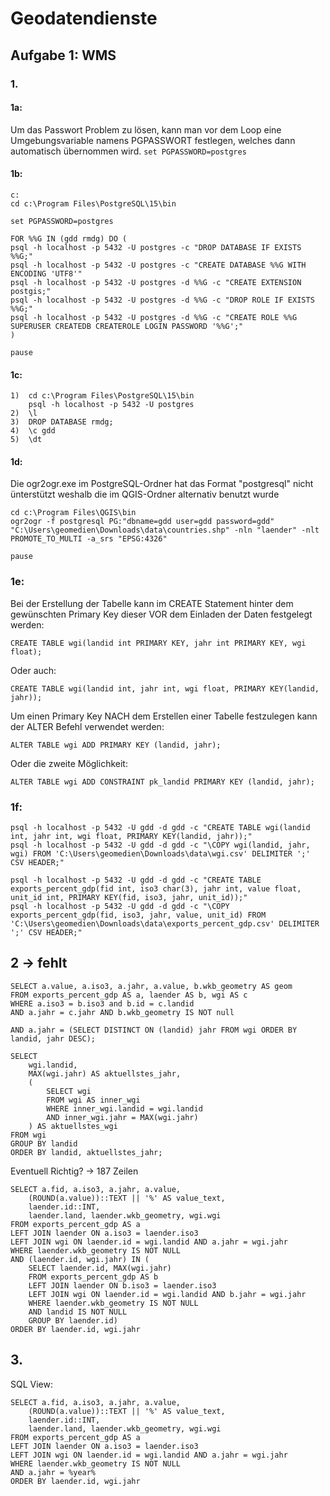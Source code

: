 # Geodatendienste
## Aufgabe 1: WMS

### 1. 

#### 1a: 

Um das Passwort Problem zu lösen, kann man vor dem Loop eine Umgebungsvariable namens PGPASSWORT festlegen, welches dann automatisch übernommen wird.
``` set PGPASSWORD=postgres ```

#### 1b:
```
c:
cd c:\Program Files\PostgreSQL\15\bin

set PGPASSWORD=postgres

FOR %%G IN (gdd rmdg) DO (
psql -h localhost -p 5432 -U postgres -c "DROP DATABASE IF EXISTS %%G;"
psql -h localhost -p 5432 -U postgres -c "CREATE DATABASE %%G WITH ENCODING 'UTF8'"
psql -h localhost -p 5432 -U postgres -d %%G -c "CREATE EXTENSION postgis;"
psql -h localhost -p 5432 -U postgres -d %%G -c "DROP ROLE IF EXISTS %%G;"
psql -h localhost -p 5432 -U postgres -d %%G -c "CREATE ROLE %%G SUPERUSER CREATEDB CREATEROLE LOGIN PASSWORD '%%G';" 
)

pause
```

#### 1c: 
```
1)	cd c:\Program Files\PostgreSQL\15\bin
	psql -h localhost -p 5432 -U postgres
2)	\l
3)	DROP DATABASE rmdg;
4)	\c gdd
5)	\dt
```

#### 1d: 
Die ogr2ogr.exe im PostgreSQL-Ordner hat das Format "postgresql" nicht ünterstützt weshalb die im QGIS-Ordner alternativ benutzt wurde
```
cd c:\Program Files\QGIS\bin
ogr2ogr -f postgresql PG:"dbname=gdd user=gdd password=gdd" "C:\Users\geomedien\Downloads\data\countries.shp" -nln "laender" -nlt PROMOTE_TO_MULTI -a_srs "EPSG:4326"

pause
```

### 1e:

Bei der Erstellung der Tabelle kann im CREATE Statement hinter dem gewünschten Primary Key dieser VOR dem Einladen der Daten festgelegt werden:
```
CREATE TABLE wgi(landid int PRIMARY KEY, jahr int PRIMARY KEY, wgi float);
```

Oder auch: 
```
CREATE TABLE wgi(landid int, jahr int, wgi float, PRIMARY KEY(landid, jahr));
```

Um einen Primary Key NACH dem Erstellen einer Tabelle festzulegen kann der ALTER Befehl verwendet werden:
```
ALTER TABLE wgi ADD PRIMARY KEY (landid, jahr);
```

Oder die zweite Möglichkeit:
```
ALTER TABLE wgi ADD CONSTRAINT pk_landid PRIMARY KEY (landid, jahr);
```

### 1f:
```
psql -h localhost -p 5432 -U gdd -d gdd -c "CREATE TABLE wgi(landid int, jahr int, wgi float, PRIMARY KEY(landid, jahr));"
psql -h localhost -p 5432 -U gdd -d gdd -c "\COPY wgi(landid, jahr, wgi) FROM 'C:\Users\geomedien\Downloads\data\wgi.csv' DELIMITER ';' CSV HEADER;"

psql -h localhost -p 5432 -U gdd -d gdd -c "CREATE TABLE exports_percent_gdp(fid int, iso3 char(3), jahr int, value float, unit_id int, PRIMARY KEY(fid, iso3, jahr, unit_id));"
psql -h localhost -p 5432 -U gdd -d gdd -c "\COPY exports_percent_gdp(fid, iso3, jahr, value, unit_id) FROM 'C:\Users\geomedien\Downloads\data\exports_percent_gdp.csv' DELIMITER ';' CSV HEADER;"
```


## 2 -> fehlt
```
SELECT a.value, a.iso3, a.jahr, a.value, b.wkb_geometry AS geom 
FROM exports_percent_gdp AS a, laender AS b, wgi AS c 
WHERE a.iso3 = b.iso3 and b.id = c.landid 
AND a.jahr = c.jahr AND b.wkb_geometry IS NOT null

AND a.jahr = (SELECT DISTINCT ON (landid) jahr FROM wgi ORDER BY landid, jahr DESC);
```

```
SELECT
    wgi.landid,
    MAX(wgi.jahr) AS aktuellstes_jahr,
    (
        SELECT wgi
        FROM wgi AS inner_wgi
        WHERE inner_wgi.landid = wgi.landid
        AND inner_wgi.jahr = MAX(wgi.jahr)
    ) AS aktuellstes_wgi
FROM wgi
GROUP BY landid
ORDER BY landid, aktuellstes_jahr;
```
Eventuell Richtig? -> 187 Zeilen
```
SELECT a.fid, a.iso3, a.jahr, a.value, 
	(ROUND(a.value))::TEXT || '%' AS value_text, 
	laender.id::INT, 
	laender.land, laender.wkb_geometry, wgi.wgi
FROM exports_percent_gdp AS a
LEFT JOIN laender ON a.iso3 = laender.iso3
LEFT JOIN wgi ON laender.id = wgi.landid AND a.jahr = wgi.jahr
WHERE laender.wkb_geometry IS NOT NULL
AND (laender.id, wgi.jahr) IN (
    SELECT laender.id, MAX(wgi.jahr)
    FROM exports_percent_gdp AS b
    LEFT JOIN laender ON b.iso3 = laender.iso3
    LEFT JOIN wgi ON laender.id = wgi.landid AND b.jahr = wgi.jahr
    WHERE laender.wkb_geometry IS NOT NULL
    AND landid IS NOT NULL
    GROUP BY laender.id)
ORDER BY laender.id, wgi.jahr
```

## 3.

SQL View: 
```
SELECT a.fid, a.iso3, a.jahr, a.value, 
	(ROUND(a.value))::TEXT || '%' AS value_text, 
	laender.id::INT, 
	laender.land, laender.wkb_geometry, wgi.wgi
FROM exports_percent_gdp AS a
LEFT JOIN laender ON a.iso3 = laender.iso3
LEFT JOIN wgi ON laender.id = wgi.landid AND a.jahr = wgi.jahr
WHERE laender.wkb_geometry IS NOT NULL
AND a.jahr = %year%
ORDER BY laender.id, wgi.jahr
```

